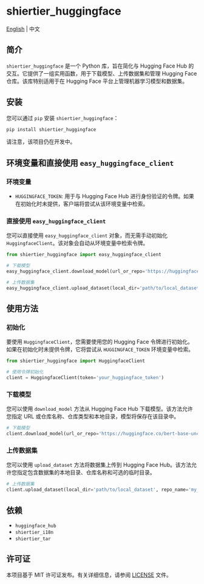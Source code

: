 # shiertier_huggingface

[English](https://github.com/shiertier-utils/shiertier_huggingface/blob/main/README.md) | 中文

## 简介

`shiertier_huggingface` 是一个 Python 库，旨在简化与 Hugging Face Hub 的交互。它提供了一组实用函数，用于下载模型、上传数据集和管理 Hugging Face 仓库。该库特别适用于在 Hugging Face 平台上管理机器学习模型和数据集。

## 安装

您可以通过 `pip` 安装 `shiertier_huggingface`：

```bash
pip install shiertier_huggingface
```

请注意，该项目仍在开发中。

## 环境变量和直接使用 `easy_huggingface_client`

### 环境变量

- `HUGGINGFACE_TOKEN`: 用于与 Hugging Face Hub 进行身份验证的令牌。如果在初始化时未提供，客户端将尝试从该环境变量中检索。

### 直接使用 `easy_huggingface_client`

您可以直接使用 `easy_huggingface_client` 对象，而无需手动初始化 `HuggingfaceClient`。该对象会自动从环境变量中检索令牌。

```python
from shiertier_huggingface import easy_huggingface_client

# 下载模型
easy_huggingface_client.download_model(url_or_repo='https://huggingface.co/bert-base-uncased', repo_type='repo', local_dir='./huggingface_models')

# 上传数据集
easy_huggingface_client.upload_dataset(local_dir='path/to/local_dataset', repo_name='my_dataset_repo', tmp_dir='/root/.tmp')
```

## 使用方法

### 初始化

要使用 `HuggingfaceClient`，您需要使用您的 Hugging Face 令牌进行初始化。如果在初始化时未提供令牌，它将尝试从 `HUGGINGFACE_TOKEN` 环境变量中检索。

```python
from shiertier_huggingface import HuggingfaceClient

# 使用令牌初始化
client = HuggingfaceClient(token='your_huggingface_token')
```

### 下载模型

您可以使用 `download_model` 方法从 Hugging Face Hub 下载模型。该方法允许您指定 URL 或仓库名称、仓库类型和本地目录，模型将保存在该目录中。

```python
# 下载模型
client.download_model(url_or_repo='https://huggingface.co/bert-base-uncased', repo_type='repo', local_dir='./huggingface_models')
```

### 上传数据集

您可以使用 `upload_dataset` 方法将数据集上传到 Hugging Face Hub。该方法允许您指定包含数据集的本地目录、仓库名称和可选的临时目录。

```python
# 上传数据集
client.upload_dataset(local_dir='path/to/local_dataset', repo_name='my_dataset_repo', tmp_dir='/root/.tmp')
```

## 依赖

- `huggingface_hub`
- `shiertier_i18n`
- `shiertier_tar`

## 许可证

本项目基于 MIT 许可证发布。有关详细信息，请参阅 [LICENSE](LICENSE) 文件。
